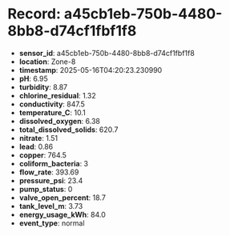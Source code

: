 # Record: a45cb1eb-750b-4480-8bb8-d74cf1fbf1f8

- **sensor_id**: a45cb1eb-750b-4480-8bb8-d74cf1fbf1f8
- **location**: Zone-8
- **timestamp**: 2025-05-16T04:20:23.230990
- **pH**: 6.95
- **turbidity**: 8.87
- **chlorine_residual**: 1.32
- **conductivity**: 847.5
- **temperature_C**: 10.1
- **dissolved_oxygen**: 6.38
- **total_dissolved_solids**: 620.7
- **nitrate**: 1.51
- **lead**: 0.86
- **copper**: 764.5
- **coliform_bacteria**: 3
- **flow_rate**: 393.69
- **pressure_psi**: 23.4
- **pump_status**: 0
- **valve_open_percent**: 18.7
- **tank_level_m**: 3.73
- **energy_usage_kWh**: 84.0
- **event_type**: normal